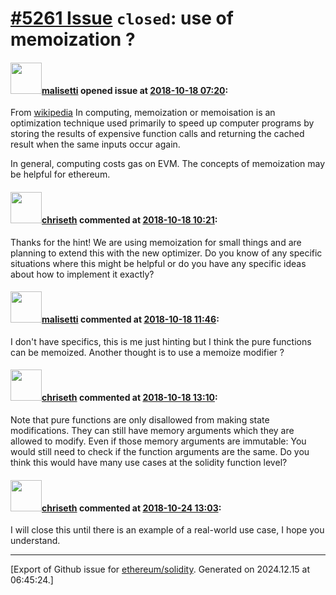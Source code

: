 # [\#5261 Issue](https://github.com/ethereum/solidity/issues/5261) `closed`: use of memoization ?

#### <img src="https://avatars.githubusercontent.com/u/5608918?v=4" width="50">[malisetti](https://github.com/malisetti) opened issue at [2018-10-18 07:20](https://github.com/ethereum/solidity/issues/5261):

From [wikipedia](https://en.wikipedia.org/wiki/Memoization)
In computing, memoization or memoisation is an optimization technique used primarily to speed up computer programs by storing the results of expensive function calls and returning the cached result when the same inputs occur again. 

In general, computing costs gas on EVM. The concepts of memoization may be helpful for ethereum.


#### <img src="https://avatars.githubusercontent.com/u/9073706?v=4" width="50">[chriseth](https://github.com/chriseth) commented at [2018-10-18 10:21](https://github.com/ethereum/solidity/issues/5261#issuecomment-430956322):

Thanks for the hint! We are using memoization for small things and are planning to extend this with the new optimizer. Do you know of any specific situations where this might be helpful or do you have any specific ideas about how to implement it exactly?

#### <img src="https://avatars.githubusercontent.com/u/5608918?v=4" width="50">[malisetti](https://github.com/malisetti) commented at [2018-10-18 11:46](https://github.com/ethereum/solidity/issues/5261#issuecomment-430977862):

I don't have specifics, this is me just hinting but I think the pure functions can be memoized. Another thought is to use a memoize modifier ?

#### <img src="https://avatars.githubusercontent.com/u/9073706?v=4" width="50">[chriseth](https://github.com/chriseth) commented at [2018-10-18 13:10](https://github.com/ethereum/solidity/issues/5261#issuecomment-431002230):

Note that pure functions are only disallowed from making state modifications. They can still have memory arguments which they are allowed to modify.
Even if those memory arguments are immutable: You would still need to check if the function arguments are the same.
Do you think this would have many use cases at the solidity function level?

#### <img src="https://avatars.githubusercontent.com/u/9073706?v=4" width="50">[chriseth](https://github.com/chriseth) commented at [2018-10-24 13:03](https://github.com/ethereum/solidity/issues/5261#issuecomment-432646371):

I will close this until there is an example of a real-world use case, I hope you understand.


-------------------------------------------------------------------------------



[Export of Github issue for [ethereum/solidity](https://github.com/ethereum/solidity). Generated on 2024.12.15 at 06:45:24.]
